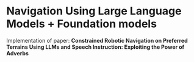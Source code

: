# Navigation Using Large Language Models + Foundation models 
Implementation of paper: **Constrained Robotic Navigation on Preferred Terrains Using LLMs and Speech Instruction: Exploiting the Power of Adverbs**
